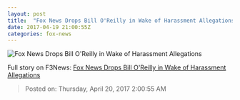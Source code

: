 ```yaml
---
layout: post
title:  "Fox News Drops Bill O'Reilly in Wake of Harassment Allegations"
date: 2017-04-19 21:00:55Z
categories: fox-news
---
```


![Fox News Drops Bill O'Reilly in Wake of Harassment Allegations](http://nation.foxnews.com/sites/nation.foxnews.com/files/styles/story_624_300/public/ap19_oreilly.jpg)




Full story on F3News: [Fox News Drops Bill O'Reilly in Wake of Harassment Allegations](http://www.f3nws.com/n/QtcDS)

> Posted on: Thursday, April 20, 2017 2:00:55 AM
